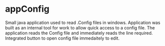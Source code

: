# appConfig
Small java application used to read .Config files in windows.
Application was built as an internal tool for work to allow quick access to a config file.
The application reads the Config file and immediately reads the line required. 
Integrated button to open config file immedaitely to edit. 
